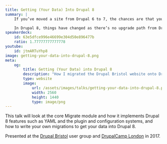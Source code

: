 ```yaml
---
title: Getting (Your Data) Into Drupal 8
summary: |
    If you’ve moved a site from Drupal 6 to 7, the chances are that you’ve either used the upgrade path to update your old site in-place, or you built a new site from scratch and used the Migrate module from contrib to migrate your data from the old database.

    In Drupal 8, things have changed as there’s no upgrade path from Drupal 7 and the Migrate module has been moved into core, though there are still migration related modules available in contrib.
speakerdeck:
    id: 63e5dfce996e46699e304d50e896477b
    ratio: 1.77777777777778
youtube:
    id: jtmARTuYhp8
image: getting-your-data-into-drupal-8.png
meta:
    og:
        title: Getting (Your Data) into Drupal 8
        description: "How I migrated the Drupal Bristol website onto Drupal 8."
        type: website
        image:
            url: /assets/images/talks/getting-your-data-into-drupal-8.png
            width: 2560
            height: 1440
            type: image/png
---
```

This talk will look at the core Migrate module and how it implements Drupal 8 features such as YAML and the plugin and configuration systems, and how to write your own migrations to get your data into Drupal 8.

Presented at the [Drupal Bristol](https://www.drupalbristol.org.uk) user group and [DrupalCamp London](https://drupalcamp.london) in 2017.
